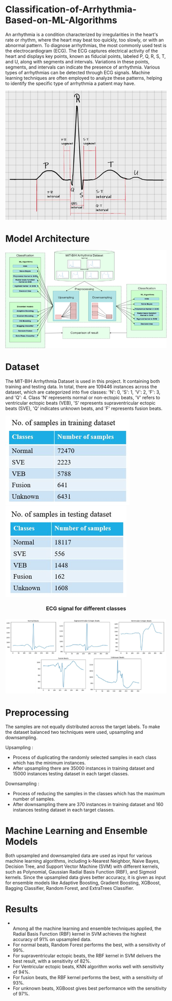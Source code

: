 # Classification-of-Arrhythmia-Based-on-ML-Algorithms
An arrhythmia is a condition characterized by irregularities in the heart's rate or rhythm, where the heart may beat too quickly, too slowly, or with an abnormal pattern. To diagnose arrhythmias, the most commonly used test is the electrocardiogram (ECG). The ECG captures electrical activity of the heart and displays key points, known as fiducial points, labeled P, Q, R, S, T, and U, along with segments and intervals. Variations in these points, segments, and intervals can indicate the presence of arrhythmia. Various types of arrhythmias can be detected through ECG signals. Machine learning techniques are often employed to analyze these patterns, helping to identify the specific type of arrhythmia a patient may have.

<img src="https://github.com/Atshayasankaran/Classification-of-Arrhythmia-Based-on-ML-Algorithms/blob/main/Img/ECG signal_1.JPG">

# Model Architecture
<img src="https://github.com/Atshayasankaran/Classification-of-Arrhythmia-Based-on-ML-Algorithms/blob/main/Img/Model.png">

# Dataset
The MIT-BIH Arrhythmia Dataset is used in this project. It containing both training and testing data. In total, there are 109446 instances across the dataset, which are categorized into five classes: 'N': 0, 'S': 1, 'V': 2, 'F': 3, and 'Q': 4. Class 'N' represents normal or non-ectopic beats, 'V' refers to ventricular ectopic beats (VEB), 'S' represents supraventricular ectopic beats (SVE), 'Q' indicates unknown beats, and 'F' represents fusion beats.

<img src="https://github.com/Atshayasankaran/Classification-of-Arrhythmia-Based-on-ML-Algorithms/blob/main/Img/training.JPG" class="center">

<img src="https://github.com/Atshayasankaran/Classification-of-Arrhythmia-Based-on-ML-Algorithms/blob/main/Img/testing.JPG" class="center">

<h3 align="center">ECG signal for different classes<h3>
<img src="https://github.com/Atshayasankaran/Classification-of-Arrhythmia-Based-on-ML-Algorithms/blob/main/Img/Signals.png">

# Preprocessing 
The samples are not equally distributed across the target labels. To make the dataset balanced two techniques were used, upsampling and downsampling. 

Upsampling :
<ul>
  <li>Process of duplicating the randomly selected samples in each class which has the minimum instances.</li>
  <li>After upsampling there are 35000 instances in training dataset and 15000 instances testing dataset in each target classes.</li>
</ul>
Downsampling :
<ul>
  <li>Process of reducing the samples in the classes which has the maximum number of samples.</li>	
  <li>After downsampling there are 370 instances in training dataset and 160 instances testing dataset in each target classes.</li>
</ul>

# Machine Learning and Ensemble Models
Both upsampled and downsampled data are used as input for various machine learning algorithms, including k-Nearest Neighbor, Naive Bayes, Decision Tree, and Support Vector Machine (SVM) with different kernels, such as Polynomial, Gaussian Radial Basis Function (RBF), and Sigmoid kernels. Since the upsampled data gives better accuracy, it is given as input for ensemble models like Adaptive Boosting, Gradient Boosting, XGBoost, Bagging Classifier, Random Forest, and ExtraTrees Classifier.

# Results
<ul>
<li></li>Among all the machine learning and ensemble techniques applied, the Radial Basis Function (RBF) kernel in SVM achieves the highest accuracy of 91% on upsampled data.</li>
<li>For normal beats, Random Forest performs the best, with a sensitivity of 99%.</li>
<li>For supraventricular ectopic beats, the RBF kernel in SVM delivers the best result, with a sensitivity of 82%.</li>
<li>For Ventricular ectopic beats, KNN algorithm works well with sensitivity of 94%.</li> 
<li>For fusion beats, the RBF kernel performs the best, with a sensitivity of 93%.</li>
<li>For unknown beats, XGBoost gives best performance with the sensitivity of 97%.</li> 
</ul>



